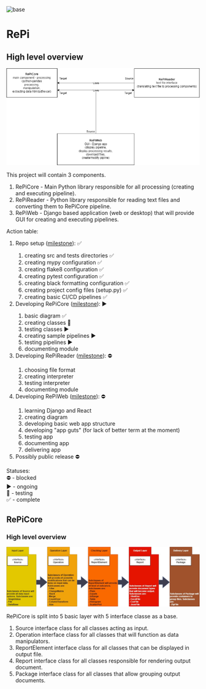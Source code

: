 ![base](https://github.com/FilipM13/RePi/actions/workflows/base.yml/badge.svg)
# RePi

## High level overview

<img src="https://github.com/FilipM13/RePi/blob/main/README/ReportPipeline.jpg">

This project will contain 3 components.
1. RePiCore - Main Python library responsible for all processing (creating and executing pipeline).
2. RePiReader - Python library responsible for reading text files and converting them to RePiCore pipeline.
3. RePiWeb - Django based application (web or desktop) that will provide GUI for creating and executing pipelines.

Action table:
1. Repo setup 
(<a href="https://github.com/FilipM13/RePi/milestone/1">milestone<a/>):
:white_check_mark:
   1. creating src and tests directories :white_check_mark:
   2. creating mypy configuration :white_check_mark:
   3. creating flake8 configuration :white_check_mark:
   4. creating pytest configuration :white_check_mark:
   5. creating black formatting configuration :white_check_mark:
   6. creating project config files (setup.py) :white_check_mark:
   7. creating basic CI/CD pipelines :white_check_mark:
2. Developing RePiCore 
(<a href="https://github.com/FilipM13/RePi/milestone/2">milestone<a/>): 
:arrow_forward:
   1. basic diagram :white_check_mark:
   2. creating classes :hammer:
   3. testing classes :arrow_forward:
   4. creating sample pipelines :arrow_forward:
   5. testing pipelines :arrow_forward:
   6. documenting module
3. Developing RePiReader 
(<a href="https://github.com/FilipM13/RePi/milestone/3">milestone<a/>):
:no_entry:
   1. choosing file format
   2. creating interpreter
   3. testing interpreter
   4. documenting module
4. Developing RePiWeb 
(<a href="https://github.com/FilipM13/RePi/milestone/4">milestone<a/>): 
:no_entry:
   1. learning Django and React
   2. creating diagram
   3. developing basic web app structure
   4. developing "app guts" (for lack of better term at the moment)
   5. testing app
   6. documenting app
   7. delivering app
5. Possibly public release 
:no_entry:

Statuses:<br>
:no_entry: - blocked <br>
:arrow_forward: - ongoing <br>
:hammer: - testing <br>
:white_check_mark: - complete <br>

## RePiCore

### High level overview

<img src="https://github.com/FilipM13/RePi/blob/main/README/RePiCore.jpg">

RePiCore is split into 5 basic layer with 5 interface classe as a base. 
1. Source interface class for all classes acting as input.
2. Operation interface class for all classes that will function as data manipulators.
3. ReportElement interface class for all classes that can be displayed in output file.
4. Report interface class for all classes responsible for rendering output document.
5. Package interface class for all classes that allow grouping output documents.

